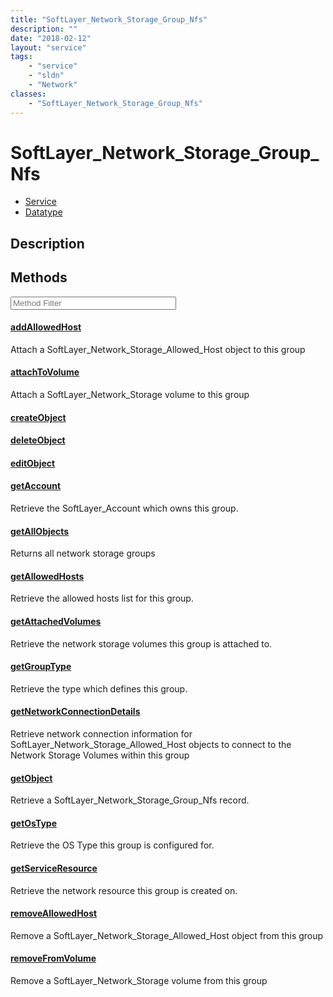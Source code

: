 ```yaml
---
title: "SoftLayer_Network_Storage_Group_Nfs"
description: ""
date: "2018-02-12"
layout: "service"
tags:
    - "service"
    - "sldn"
    - "Network"
classes:
    - "SoftLayer_Network_Storage_Group_Nfs"
---
```

# SoftLayer_Network_Storage_Group_Nfs
<div id='service-datatype'>
    <ul id='sldn-reference-tabs'>
    <li id='service'> <a href='/reference/services/SoftLayer_Network_Storage_Group_Nfs' >Service</a></li>    <li id='datatype'> <a href='/reference/datatypes/SoftLayer_Network_Storage_Group_Nfs' >Datatype</a></li>
    </ul>
</div>

## Description




        
<div id="properties" class="content service-content">

## Methods

<div class="view-filters">
    <div class="clearfix">
        <div class="search-input-box">
            <input placeholder="Method Filter" onkeyup="titleSearch(inputId='edit-combine', divId='method-div', elementClass='method-row')" 
                type="text" id="edit-combine" value="" size="30" maxlength="128" class="form-text">
        </div>
    </div>
</div>

<div id="method-div">

<div class="method-row">

#### [addAllowedHost](/reference/services/SoftLayer_Network_Storage_Group_Nfs/addAllowedHost)
Attach a SoftLayer_Network_Storage_Allowed_Host object to this group
</div>

<div class="method-row">

#### [attachToVolume](/reference/services/SoftLayer_Network_Storage_Group_Nfs/attachToVolume)
Attach a SoftLayer_Network_Storage volume to this group
</div>

<div class="method-row">

#### [createObject](/reference/services/SoftLayer_Network_Storage_Group_Nfs/createObject)

</div>

<div class="method-row">

#### [deleteObject](/reference/services/SoftLayer_Network_Storage_Group_Nfs/deleteObject)

</div>

<div class="method-row">

#### [editObject](/reference/services/SoftLayer_Network_Storage_Group_Nfs/editObject)

</div>

<div class="method-row">

#### [getAccount](/reference/services/SoftLayer_Network_Storage_Group_Nfs/getAccount)
Retrieve the SoftLayer_Account which owns this group.
</div>

<div class="method-row">

#### [getAllObjects](/reference/services/SoftLayer_Network_Storage_Group_Nfs/getAllObjects)
Returns all network storage groups
</div>

<div class="method-row">

#### [getAllowedHosts](/reference/services/SoftLayer_Network_Storage_Group_Nfs/getAllowedHosts)
Retrieve the allowed hosts list for this group.
</div>

<div class="method-row">

#### [getAttachedVolumes](/reference/services/SoftLayer_Network_Storage_Group_Nfs/getAttachedVolumes)
Retrieve the network storage volumes this group is attached to.
</div>

<div class="method-row">

#### [getGroupType](/reference/services/SoftLayer_Network_Storage_Group_Nfs/getGroupType)
Retrieve the type which defines this group.
</div>

<div class="method-row">

#### [getNetworkConnectionDetails](/reference/services/SoftLayer_Network_Storage_Group_Nfs/getNetworkConnectionDetails)
Retrieve network connection information for SoftLayer_Network_Storage_Allowed_Host objects to connect to the Network Storage Volumes within this group 
</div>

<div class="method-row">

#### [getObject](/reference/services/SoftLayer_Network_Storage_Group_Nfs/getObject)
Retrieve a SoftLayer_Network_Storage_Group_Nfs record.
</div>

<div class="method-row">

#### [getOsType](/reference/services/SoftLayer_Network_Storage_Group_Nfs/getOsType)
Retrieve the OS Type this group is configured for.
</div>

<div class="method-row">

#### [getServiceResource](/reference/services/SoftLayer_Network_Storage_Group_Nfs/getServiceResource)
Retrieve the network resource this group is created on.
</div>

<div class="method-row">

#### [removeAllowedHost](/reference/services/SoftLayer_Network_Storage_Group_Nfs/removeAllowedHost)
Remove a SoftLayer_Network_Storage_Allowed_Host object from this group
</div>

<div class="method-row">

#### [removeFromVolume](/reference/services/SoftLayer_Network_Storage_Group_Nfs/removeFromVolume)
Remove a SoftLayer_Network_Storage volume from this group
</div>
</div>

</div>


